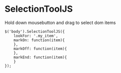 SelectionToolJS
===============

Hold down mousebutton and drag to select dom items

    $('body').SelectionToolJS({
        lookFor: '.my_item',
        markOn: function(item){
        },
        markOff: function(item){
        },
        markEnd: function(item){
        }
    });
